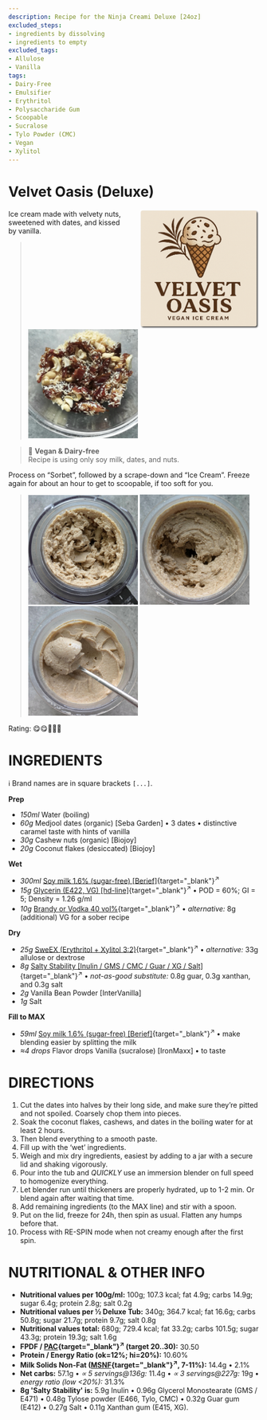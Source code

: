 ```yaml
---
description: Recipe for the Ninja Creami Deluxe [24oz]
excluded_steps:
- ingredients by dissolving
- ingredients to empty
excluded_tags:
- Allulose
- Vanilla
tags:
- Dairy-Free
- Emulsifier
- Erythritol
- Polysaccharide Gum
- Scoopable
- Sucralose
- Tylo Powder (CMC)
- Vegan
- Xylitol
---
```

# Velvet Oasis (Deluxe)
<img style="float: right; margin-left: 1.5em;" width=240 alt="Logo" src="logo-velvet-oasis.png" />

Ice cream made with velvety nuts, sweetened with dates, and kissed by vanilla.

> <img width=220 alt="Preparation" src="Velvet-Oasis_2025-08-20.jpg" class="zoomable" />

> 🌿 **Vegan & Dairy-free**<br />Recipe is using only soy milk, dates, and nuts.

Process on “Sorbet”, followed by a scrape-down and “Ice Cream”.
Freeze again for about an hour to get to scoopable, if too soft for you.

> <img width=220 alt="After Sorbet" src="Velvet-Oasis_2025-08-27_1.jpg" class="zoomable" />
> <img width=220 alt="After Light Ice Cream" src="Velvet-Oasis_2025-08-27_2.jpg" class="zoomable" />
> <img width=220 alt="Scooped" src="Velvet-Oasis_2025-08-27_3.jpg" class="zoomable" />

Rating: 😋😋🌴🥥🥥

# INGREDIENTS

ℹ️ Brand names are in square brackets `[...]`.

**Prep**

  - _150ml_ Water (boiling)
  - _60g_ Medjool dates (organic) [Seba Garden] • 3 dates • distinctive caramel taste with hints of vanilla
  - _30g_ Cashew nuts (organic) [Biojoy]
  - _20g_ Coconut flakes (desiccated) [Biojoy]

**Wet**

  - _300ml_ [Soy milk 1.6% (sugar-free) \[Berief\]](/ice-creamery/info/ingredients/#soy-milk){target="_blank"}<sup>↗</sup>
  - _15g_ [Glycerin (E422, VG) \[hd-line\]](/ice-creamery/info/ingredients/#vegetable-glycerin-glycerol-vg-e422){target="_blank"}<sup>↗</sup> • POD = 60%; GI = 5; Density = 1.26 g/ml
  - _10g_ [Brandy or Vodka 40 vol%](/ice-creamery/info/ingredients/#alcohol-ethanol){target="_blank"}<sup>↗</sup> • *alternative:* 8g (additional) VG for a sober recipe

**Dry**

  - _25g_ [SweEX (Erythritol + Xylitol 3:2)](/ice-creamery/info/ingredients/#sweex-erythritol-xylitol-blend){target="_blank"}<sup>↗</sup> • *alternative:* 33g allulose or dextrose
  - _8g_ [Salty Stability \[Inulin / GMS / CMC / Guar / XG / Salt\]](/ice-creamery/S/Salty%20Stability/){target="_blank"}<sup>↗</sup> • *not-as-good substitute:* 0.8g guar, 0.3g xanthan, and 0.3g salt
  - _2g_ Vanilla Bean Powder [InterVanilla]
  - _1g_ Salt

**Fill to MAX**

  - _59ml_ [Soy milk 1.6% (sugar-free) \[Berief\]](/ice-creamery/info/ingredients/#soy-milk){target="_blank"}<sup>↗</sup> • make blending easier by splitting the milk
  - _≈4 drops_ Flavor drops Vanilla (sucralose) [IronMaxx] • to taste

# DIRECTIONS

 1. Cut the dates into halves by their long side, and make sure they’re pitted and not spoiled. Coarsely chop them into pieces.
 1. Soak the coconut flakes, cashews, and dates in the boiling water for at least 2 hours.
 1. Then blend everything to a smooth paste.
 1. Fill up with the ‘wet’ ingredients.
 1. Weigh and mix dry ingredients, easiest by adding to a jar with a secure lid and shaking vigorously.
 1. Pour into the tub and *QUICKLY* use an immersion blender on full speed to homogenize everything.
 1. Let blender run until thickeners are properly hydrated, up to 1-2 min. Or blend again after waiting that time.
 1. Add remaining ingredients (to the MAX line) and stir with a spoon.
 1. Put on the lid, freeze for 24h, then spin as usual. Flatten any humps before that.
 1. Process with RE-SPIN mode when not creamy enough after the first spin.

# NUTRITIONAL & OTHER INFO

- **Nutritional values per 100g/ml:** 100g; 107.3 kcal; fat 4.9g; carbs 14.9g; sugar 6.4g; protein 2.8g; salt 0.2g
- **Nutritional values per ½ Deluxe Tub:** 340g; 364.7 kcal; fat 16.6g; carbs 50.8g; sugar 21.7g; protein 9.7g; salt 0.8g
- **Nutritional values total:** 680g; 729.4 kcal; fat 33.2g; carbs 101.5g; sugar 43.3g; protein 19.3g; salt 1.6g
- **FPDF / [PAC](/ice-creamery/info/glossary/#potere-anti-congelante-pac){target="_blank"}<sup>↗</sup> (target 20..30):** 30.50
- **Protein / Energy Ratio (ok=12%; hi=20%):** 10.60%
- **Milk Solids Non-Fat ([MSNF](/ice-creamery/info/glossary/#milk-solids-not-fat-msnf){target="_blank"}<sup>↗</sup>, 7-11%):** 14.4g • 2.1%
- **Net carbs:** 57.1g • *∝ 5 servings@136g:* 11.4g • *∝ 3 servings@227g:* 19g • *energy ratio (low <20%):* 31.3%
- **8g 'Salty Stability' is:** 5.9g Inulin • 0.96g Glycerol Monostearate (GMS / E471) • 0.48g Tylose powder (E466, Tylo, CMC) • 0.32g Guar gum (E412) • 0.27g Salt • 0.11g Xanthan gum (E415, XG).
